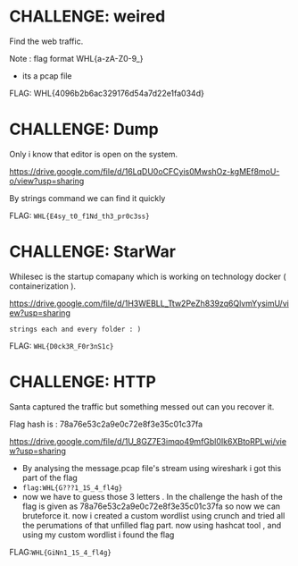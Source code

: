 # CHALLENGE: weired
Find the web traffic.

Note : flag format WHL{a-zA-Z0-9_}

- its a pcap file

FLAG: WHL{4096b2b6ac329176d54a7d22e1fa034d}

# CHALLENGE: Dump

Only i know that editor is open on the system.

https://drive.google.com/file/d/16LqDU0oCFCyis0MwshOz-kgMEf8moU-o/view?usp=sharing

By strings command we can find it quickly

FLAG: `WHL{E4sy_t0_f1Nd_th3_pr0c3ss}`

# CHALLENGE: StarWar

Whilesec is the startup comapany which is working on technology docker ( containerization ).

https://drive.google.com/file/d/1H3WEBLL_Ttw2PeZh839zq6QlvmYysimU/view?usp=sharing

`strings each and every folder : )`

FLAG: `WHL{D0ck3R_F0r3nS1c}`

# CHALLENGE: HTTP

Santa captured the traffic but something messed out can you recover it.

Flag hash is : 78a76e53c2a9e0c72e8f3e35c01c37fa

https://drive.google.com/file/d/1U_8GZ7E3imqo49mfGbl0Ik6XBtoRPLwi/view?usp=sharing

- By analysing the message.pcap file's stream using wireshark i got this part of the flag 
- `flag:WHL{G???1_1S_4_fl4g}`
- now we have to guess those 3 letters . In the challenge the hash of the flag is given as 78a76e53c2a9e0c72e8f3e35c01c37fa
so now we can bruteforce it. now i created a custom wordlist using crunch and tried all the perumations of that unfilled flag part. now using hashcat tool , and using my custom wordlist i found the flag

FLAG:`WHL{GiNn1_1S_4_fl4g}` 

